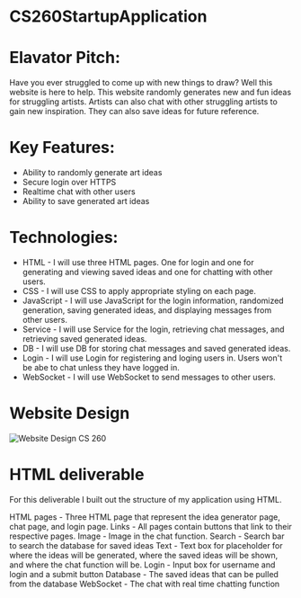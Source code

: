 # CS260StartupApplication

# Elavator Pitch:
Have you ever struggled to come up with new things to draw? Well this website is here to help. This website randomly generates new and fun ideas for struggling artists. Artists can also chat with other struggling artists to gain new inspiration. They can also save ideas for future reference.

# Key Features:
- Ability to randomly generate art ideas
- Secure login over HTTPS
- Realtime chat with other users
- Ability to save generated art ideas

# Technologies:
- HTML - I will use three HTML pages. One for login and one for generating and viewing saved ideas and one for chatting with other users.
- CSS - I will use CSS to apply appropriate styling on each page.
- JavaScript - I will use JavaScript for the login information, randomized generation, saving generated ideas, and displaying messages from other users.
- Service - I will use Service for the login, retrieving chat messages, and retrieving saved generated ideas.
- DB - I will use DB for storing chat messages and saved generated ideas.
- Login - I will use Login for registering and loging users in. Users won't be abe to chat unless they have logged in.
- WebSocket - I will use WebSocket to send messages to other users.

# Website Design
![Website Design CS 260](https://github.com/SydneyCarp/CS260StartupApplication/assets/96961638/5a46a4d8-2928-4620-ad59-8ea8b8f7aa5c)

# HTML deliverable
For this deliverable I built out the structure of my application using HTML.

HTML pages - Three HTML page that represent the idea generator page, chat page, and login page.
Links - All pages contain buttons that link to their respective pages.
Image - Image in the chat function. 
Search - Search bar to search the database for saved ideas
Text - Text box for placeholder for where the ideas will be generated, where the saved ideas will be shown, and where the chat function will be.
Login - Input box for username and login and a submit button
Database - The saved ideas that can be pulled from the database
WebSocket - The chat with real time chatting function

